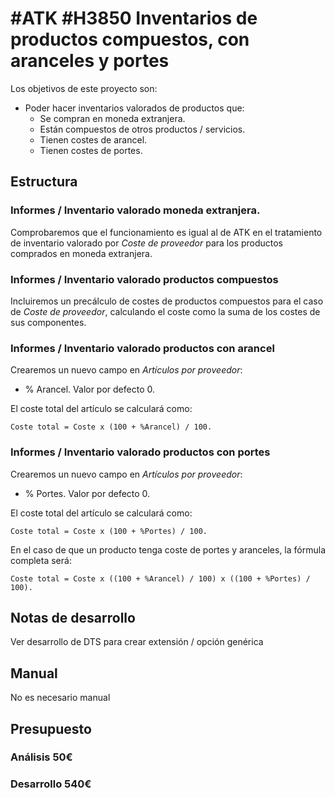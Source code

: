 # #ATK #H3850 Inventarios de productos compuestos, con aranceles y portes
Los objetivos de este proyecto son:
+ Poder hacer inventarios valorados de productos que:
    + Se compran en moneda extranjera.
    + Están compuestos de otros productos / servicios.
    + Tienen costes de arancel.
    + Tienen costes de portes.

## Estructura

### Informes / Inventario valorado moneda extranjera.
Comprobaremos que el funcionamiento es igual al de ATK en el tratamiento de inventario valorado por _Coste de proveedor_ para los productos comprados en moneda extranjera.

### Informes / Inventario valorado productos compuestos
Incluiremos un precálculo de costes de productos compuestos para el caso de _Coste de proveedor_, calculando el coste como la suma de los costes de sus componentes.

### Informes / Inventario valorado productos con arancel
Crearemos un nuevo campo en _Artículos por proveedor_:
+ % Arancel. Valor por defecto 0.

El coste total del artículo se calculará como:
```
Coste total = Coste x (100 + %Arancel) / 100.
```

### Informes / Inventario valorado productos con portes
Crearemos un nuevo campo en _Artículos por proveedor_:
+ % Portes. Valor por defecto 0.

El coste total del artículo se calculará como:
```
Coste total = Coste x (100 + %Portes) / 100.
```
En el caso de que un producto tenga coste de portes y aranceles, la fórmula completa será:
```
Coste total = Coste x ((100 + %Arancel) / 100) x ((100 + %Portes) / 100).
```

## Notas de desarrollo
Ver desarrollo de DTS para crear extensión / opción genérica

## Manual
No es necesario manual

## Presupuesto
### Análisis 50€
### Desarrollo 540€
